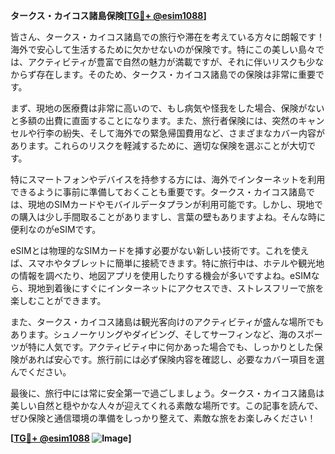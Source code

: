 **タークス・カイコス諸島保険[[TG💪+ @esim1088](https://t.me/s/esim1088)]**

皆さん、タークス・カイコス諸島での旅行や滞在を考えている方々に朗報です！海外で安心して生活するために欠かせないのが保険です。特にこの美しい島々では、アクティビティが豊富で自然の魅力が満載ですが、それに伴いリスクも少なからず存在します。そのため、タークス・カイコス諸島での保険は非常に重要です。

まず、現地の医療費は非常に高いので、もし病気や怪我をした場合、保険がないと多額の出費に直面することになります。また、旅行者保険には、突然のキャンセルや行李の紛失、そして海外での緊急帰国費用など、さまざまなカバー内容があります。これらのリスクを軽減するために、適切な保険を選ぶことが大切です。

特にスマートフォンやデバイスを持参する方には、海外でインターネットを利用できるように事前に準備しておくことも重要です。タークス・カイコス諸島では、現地のSIMカードやモバイルデータプランが利用可能です。しかし、現地での購入は少し手間取ることがありますし、言葉の壁もありますよね。そんな時に便利なのがeSIMです。

eSIMとは物理的なSIMカードを挿す必要がない新しい技術です。これを使えば、スマホやタブレットに簡単に接続できます。特に旅行中は、ホテルや観光地の情報を調べたり、地図アプリを使用したりする機会が多いですよね。eSIMなら、現地到着後にすぐにインターネットにアクセスでき、ストレスフリーで旅を楽しむことができます。

また、タークス・カイコス諸島は観光客向けのアクティビティが盛んな場所でもあります。シュノーケリングやダイビング、そしてサーフィンなど、海のスポーツが特に人気です。アクティビティ中に何かあった場合でも、しっかりとした保険があれば安心です。旅行前には必ず保険内容を確認し、必要なカバー項目を選んでください。

最後に、旅行中には常に安全第一で過ごしましょう。タークス・カイコス諸島は美しい自然と穏やかな人々が迎えてくれる素敵な場所です。この記事を読んで、ぜひ保険と通信環境の準備をしっかり整えて、素敵な旅をお楽しみください！

**[[TG💪+ @esim1088](https://t.me/s/esim1088) ![Image](https://i.postimg.cc/Y0z9fWf4/image.png)]**
